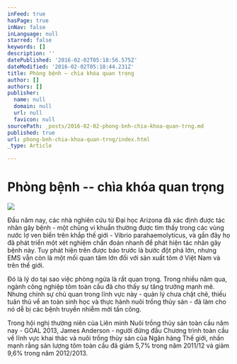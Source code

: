 ```yaml
---
inFeed: true
hasPage: true
inNav: false
inLanguage: null
starred: false
keywords: []
description: ''
datePublished: '2016-02-02T05:18:56.575Z'
dateModified: '2016-02-02T05:18:44.231Z'
title: Phòng bệnh – chìa khóa quan trọng
author: []
authors: []
publisher:
  name: null
  domain: null
  url: null
  favicon: null
sourcePath: _posts/2016-02-02-phong-bnh-chia-khoa-quan-trng.md
published: true
url: phong-bnh-chia-khoa-quan-trng/index.html
_type: Article

---
```

# Phòng bệnh -- chìa khóa quan trọng
![](https://the-grid-user-content.s3-us-west-2.amazonaws.com/247e80da-566d-40d4-a404-ceb3cc94b2bc.jpg)

Đầu năm nay, các nhà nghiên cứu từ Đại học Arizona đã xác định được tác nhân gây bệnh - một chủng vi khuẩn thường được tìm thấy trong các vùng nước lợ ven biển trên khắp thế giới - Vibrio parahaemolyticus, và gần đây họ đã phát triển một xét nghiệm chẩn đoán nhanh để phát hiện tác nhân gây bệnh này. Tuy phát hiện trên được báo trước là bước đột phá lớn, nhưng EMS vẫn còn là một mối quan tâm lớn đối với sản xuất tôm ở Việt Nam và trên thế giới.

Đó là lý do tại sao việc phòng ngừa là rất quan trọng. Trong nhiều năm qua, ngành công nghiệp tôm toàn cầu đã cho thấy sự tăng trưởng mạnh mẽ. Nhưng chính sự chủ quan trong lĩnh vực này - quản lý chưa chặt chẽ, thiếu tuân thủ về an toàn sinh học và thực hành nuôi trồng thủy sản - đã làm cho nó dễ bị các bệnh truyền nhiễm mới tấn công.

Trong hội nghị thường niên của Liên minh Nuôi trồng thủy sản toàn cầu năm nay - GOAL 2013, James Anderson - người đứng đầu Chương trình toàn cầu về lĩnh vực khai thác và nuôi trồng thủy sản của Ngân hàng Thế giới, nhấn mạnh rằng sản lượng tôm toàn cầu đã giảm 5,7% trong năm 2011/12 và giảm 9,6% trong năm 2012/2013\.